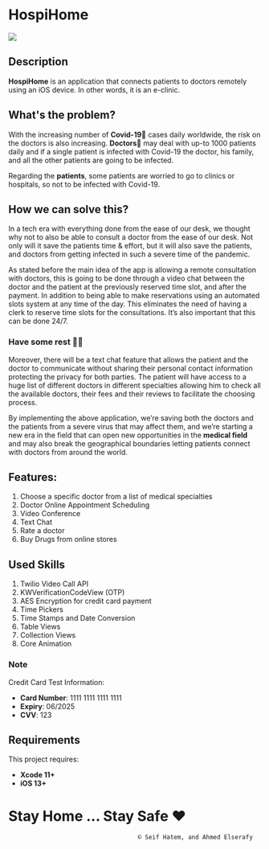 # HospiHome

![](https://i.imgur.com/wpWbRcS.png)


## Description

**HospiHome** is an application that connects patients to doctors remotely using an iOS device. In other words, it is an e-clinic.

## What's the problem?
With the increasing number of **Covid-19**🦠 cases daily worldwide, the risk on the doctors is also increasing. **Doctors**🥼 may deal with up-to 1000 patients daily and if a single patient is infected with Covid-19 the doctor, his family, and all the other patients are going to be infected.

Regarding the **patients**, some patients are worried to go to clinics or hospitals, so not to be infected with Covid-19.

## How we can solve this?
In a tech era with everything done from the ease of our desk, we thought why not to also be able to consult a doctor from the ease of our desk. Not only will it save the patients time & effort, but it will also save the patients, and doctors from getting infected in such a severe time of the pandemic. 

As stated before the main idea of the app is allowing a remote consultation with doctors, this is going to be done through a video chat between the doctor and the patient at the previously reserved time slot, and after the payment.
In addition to being able to make reservations using an automated slots system at any time of the day. This eliminates the need of having a clerk to reserve time slots for the consultations. It’s also important that this can be done 24/7.

### Have some rest 🥤🍿 

Moreover, there will be a text chat feature that allows the patient and the doctor to communicate without sharing their personal contact information protecting the privacy for both parties.
The patient will have access to a huge list of different doctors in different specialties allowing him to check all the available doctors, their fees and their reviews to facilitate the choosing process.

By implementing the above application, we’re saving both the doctors and the patients from a severe virus that may affect them, and we’re starting a new era in the 
field that can open new opportunities in the **medical field** and may also break the geographical boundaries letting patients connect with doctors from around the world.

## Features:

1.	Choose a specific doctor from a list of medical specialties
2.	Doctor Online Appointment Scheduling 
3.	Video Conference 
4.	Text Chat
5.	Rate a doctor
6.	Buy Drugs from online stores

## Used Skills

 1. Twilio Video Call API
 2. KWVerificationCodeView (OTP)
 3. AES Encryption for credit card payment
 4. Time Pickers
 5. Time Stamps and Date Conversion
6. Table Views
7. Collection Views
8. Core Animation 


### Note

Credit Card Test Information:

* **Card Number**: 1111 1111 1111 1111
* **Expiry**: 06/2025
* **CVV**: 123

## Requirements

This project requires: 
* **Xcode 11+** 
* **iOS 13+**

# Stay Home ... Stay Safe ❤️

                                        © Seif Hatem, and Ahmed Elserafy
